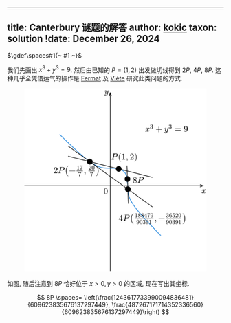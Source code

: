
---
title: Canterbury 谜题的解答
author: [kokic](/kokic.md)
taxon: solution
!date: December 26, 2024
---

$\gdef\spaces#1{~ #1 ~}$

我们先画出 $x^3 + y^3 = 9$. 然后由已知的 $P=(1,2)$ 出发做切线得到 $2P$, $4P$, $8P$. 这种几乎全凭借运气的操作是 [Fermat](https://en.wikipedia.org/wiki/Pierre_de_Fermat) 及 [Viète](https://en.wikipedia.org/wiki/Fran%C3%A7ois_Vi%C3%A8te) 研究此类问题的方式. 

<figure style="text-align: center;"><img src="../assets/8P.svg" style="border-radius: 0.2em; width: 500px;"></figure>

如图, 随后注意到 $8P$ 恰好位于 $x > 0,y > 0$ 的区域, 现在写出其坐标. 

$$ 8P \spaces= \left(\frac{1243617733990094836481}{609623835676137297449}, \frac{487267171714352336560}{609623835676137297449}\right) $$
